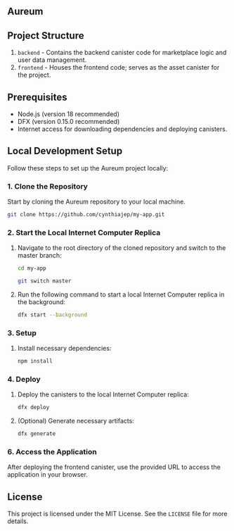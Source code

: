 
## Aureum


## Project Structure


1. `backend` - Contains the backend canister code for marketplace logic and user data management.
2. `frontend` - Houses the frontend code; serves as the asset canister for the project.

## Prerequisites

- Node.js (version 18 recommended)
- DFX (version 0.15.0 recommended)
- Internet access for downloading dependencies and deploying canisters.

## Local Development Setup

Follow these steps to set up the Aureum project locally:

### 1. Clone the Repository

Start by cloning the Aureum repository to your local machine.
 ```sh
git clone https://github.com/cynthiajep/my-app.git
   ```
### 2. Start the Local Internet Computer Replica

1. Navigate to the root directory of the cloned repository and switch to the master branch:
   ```sh
   cd my-app
   ```
    ```sh
   git switch master
   ```
2. Run the following command to start a local Internet Computer replica in the background:
   ```sh
   dfx start --background
   ```

### 3. Setup 

1. Install necessary dependencies:
   ```sh
   npm install
   ```


### 4. Deploy 

1. Deploy the canisters to the local Internet Computer replica:
   ```sh
   dfx deploy
   ```
3. (Optional) Generate necessary artifacts:
   ```sh
   dfx generate
   ```


### 6. Access the Application

After deploying the frontend canister, use the provided URL to access the application in your browser.


## License

This project is licensed under the MIT License. See the `LICENSE` file for more details.

